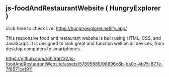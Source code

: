 ## js-foodAndRestaurantWebsite ( HungryExplorer )

click here to check live:  https://hungryexplorer.netlify.app/

This responsive food and restaurant website is built using HTML, CSS, and JavaScript. It is designed to look great and function well on all devices, from desktop computers to smartphones.

https://github.com/rohitraj232/js-foodAndRestaurantWebsite/assets/57895889/98896c8b-ba0c-4b75-877e-7f8571cef911

